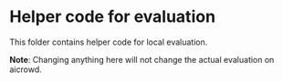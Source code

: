 # Helper code for evaluation

This folder contains helper code for local evaluation.

**Note**: Changing anything here will not change the actual evaluation on aicrowd.